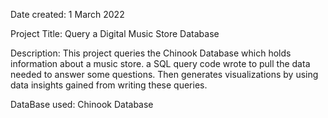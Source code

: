 Date created:
1 March 2022

Project Title:
Query a Digital Music Store Database

Description:
This project queries the Chinook Database which holds information about a music store. a SQL query code wrote to pull the data needed to answer some questions. Then generates visualizations by using data insights gained from writing these queries.

DataBase used:
Chinook Database
